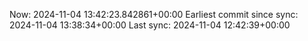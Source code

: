 Now: 2024-11-04 13:42:23.842861+00:00 Earliest commit since sync: 2024-11-04 13:38:34+00:00 Last sync: 2024-11-04 12:42:39+00:00
